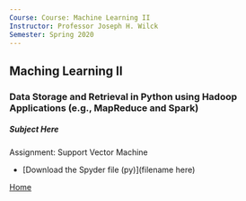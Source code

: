 ```yaml
---
Course: Course: Machine Learning II
Instructor: Professor Joseph H. Wilck
Semester: Spring 2020
---
```


## Maching Learning II
### Data Storage and Retrieval in Python using Hadoop Applications (e.g., MapReduce and Spark)

##### Subject Here
Assignment: Support Vector Machine
- [Download the Spyder file (py)](filename here)

[Home](https://cherylngo.github.io/)
